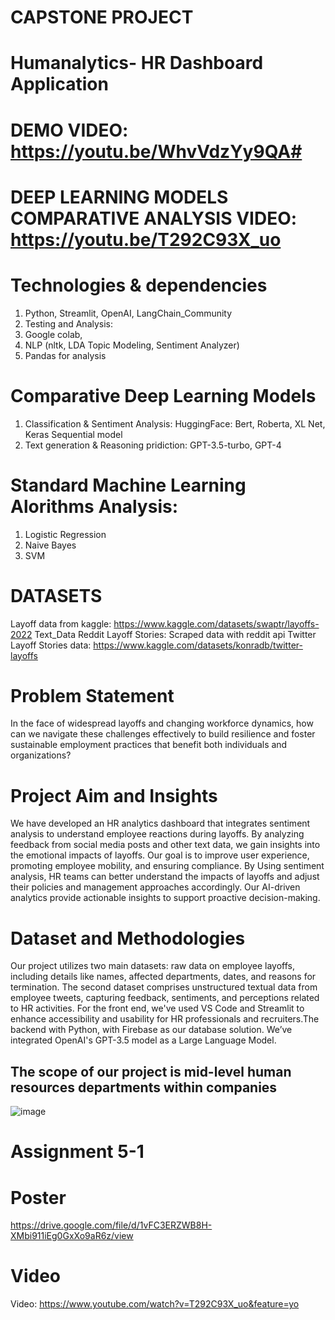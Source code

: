 # CAPSTONE PROJECT #
# Humanalytics- HR Dashboard Application #
# DEMO VIDEO: https://youtu.be/WhvVdzYy9QA#
# DEEP LEARNING MODELS COMPARATIVE ANALYSIS VIDEO: https://youtu.be/T292C93X_uo #
# Technologies & dependencies #
1.	Python, Streamlit, OpenAI, LangChain_Community
2.	Testing and Analysis:
3.	Google colab,
4.	NLP (nltk, LDA Topic Modeling, Sentiment Analyzer)
5.	Pandas for analysis
# Comparative Deep Learning Models #
1.	Classification & Sentiment Analysis:
HuggingFace: Bert, Roberta, XL Net,
Keras Sequential model
2.	Text generation & Reasoning pridiction:
GPT-3.5-turbo, GPT-4
# Standard Machine Learning Alorithms Analysis: #
1.	Logistic Regression
2.	Naive Bayes
3.	SVM
# DATASETS #
Layoff data from kaggle: https://www.kaggle.com/datasets/swaptr/layoffs-2022
Text_Data Reddit Layoff Stories: Scraped data with reddit api
Twitter Layoff Stories data: https://www.kaggle.com/datasets/konradb/twitter-layoffs
# Problem Statement # 
In the face of widespread layoffs and changing workforce dynamics, how can we navigate these challenges effectively to build resilience and foster sustainable employment practices that benefit both individuals and organizations?
# Project Aim and Insights #
We have developed an HR analytics dashboard that integrates sentiment analysis to understand employee reactions during layoffs. By analyzing feedback from social media posts and other text data, we gain insights into the emotional impacts of layoffs. Our goal is to improve user experience, promoting employee mobility, and ensuring compliance. By Using sentiment analysis, HR teams can better understand the impacts of layoffs and adjust their policies and management approaches accordingly. Our AI-driven analytics provide actionable insights to support proactive decision-making.
# Dataset and Methodologies # 
 Our project utilizes two main datasets: raw data on employee layoffs, including details like names, affected departments, dates, and reasons for termination. The second dataset comprises unstructured textual data from employee tweets, capturing feedback, sentiments, and perceptions related to HR activities.	For the front end, we've used VS Code and Streamlit to enhance accessibility and usability for HR professionals and recruiters.The backend with Python, with Firebase as our database solution. We’ve integrated OpenAI's GPT-3.5 model as a Large Language Model.
## The scope of our project is mid-level human resources departments within companies

  ![image](https://github.com/RAMYA19956/Ds_Capstone_Project_5588/assets/144077637/fd2bd364-ec61-472b-abcb-6719eb437348)

  # Assignment 5-1 #
  # Poster
  https://drive.google.com/file/d/1vFC3ERZWB8H-XMbi911iEg0GxXo9aR6z/view
  # Video 
  Video: https://www.youtube.com/watch?v=T292C93X_uo&feature=yo
